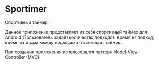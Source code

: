 # Sportimer
Спортивный таймер

Данное приложение представляет из себя спортивный таймер для Android.
Пользователь задаёт количество подходов, время на подход, время на отдых между подходами и запускает таймер.

При создании приложения использовался паттерн Model-View-Controller (MVC).

